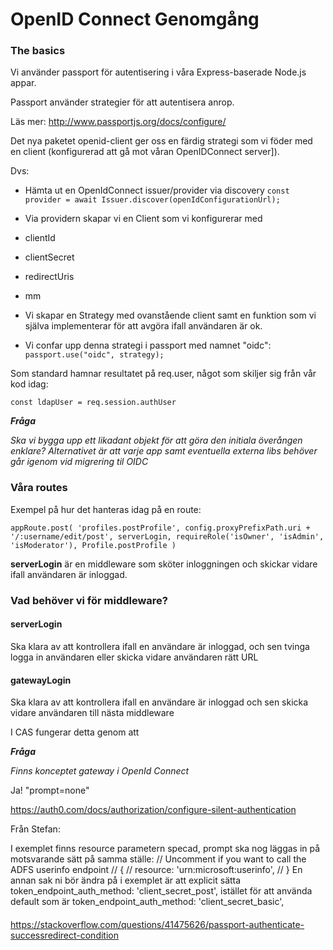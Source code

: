# OpenID Connect Genomgång

### The basics

Vi använder passport för autentisering i våra Express-baserade Node.js appar.

Passport använder strategier för att autentisera anrop.

Läs mer: http://www.passportjs.org/docs/configure/

Det nya paketet openid-client ger oss en färdig strategi som vi föder med en client (konfigurerad att gå mot våran OpenIDConnect server]).

Dvs:

- Hämta ut en OpenIdConnect issuer/provider via discovery
  `const provider = await Issuer.discover(openIdConfigurationUrl);`

- Via providern skapar vi en Client som vi konfigurerar med
- clientId
- clientSecret
- redirectUris
- mm
- Vi skapar en Strategy med ovanstående client samt en funktion som vi själva implementerar för att avgöra ifall användaren är ok.
- Vi confar upp denna strategi i passport med namnet "oidc": `passport.use("oidc", strategy);`

Som standard hamnar resultatet på req.user, något som skiljer sig från vår kod idag:

`const ldapUser = req.session.authUser`

**_Fråga_**

_Ska vi bygga upp ett likadant objekt för att göra den initiala överången enklare? Alternativet är att varje app samt eventuella externa libs behöver går igenom vid migrering til OIDC_

### Våra routes

Exempel på hur det hanteras idag på en route:

`appRoute.post( 'profiles.postProfile', config.proxyPrefixPath.uri + '/:username/edit/post', serverLogin, requireRole('isOwner', 'isAdmin', 'isModerator'), Profile.postProfile )`

**serverLogin** är en middleware som sköter inloggningen och skickar vidare ifall användaren är inloggad.

### Vad behöver vi för middleware?

#### serverLogin

Ska klara av att kontrollera ifall en användare är inloggad, och sen tvinga logga in användaren eller skicka vidare användaren rätt URL

#### gatewayLogin

Ska klara av att kontrollera ifall en användare är inloggad och sen skicka vidare användaren till nästa middleware

I CAS fungerar detta genom att

**_Fråga_**

_Finns konceptet gateway i OpenId Connect_

Ja! "prompt=none"

https://auth0.com/docs/authorization/configure-silent-authentication

Från Stefan:

I exemplet finns resource parametern specad, prompt ska nog läggas in på motsvarande sätt på samma ställe:
// Uncomment if you want to call the ADFS userinfo endpoint
// {
// resource: 'urn:microsoft:userinfo',
// }
En annan sak ni bör ändra på i exemplet är att explicit sätta
token_endpoint_auth_method: 'client_secret_post',
istället för att använda default som är
token_endpoint_auth_method: 'client_secret_basic',

####

https://stackoverflow.com/questions/41475626/passport-authenticate-successredirect-condition

